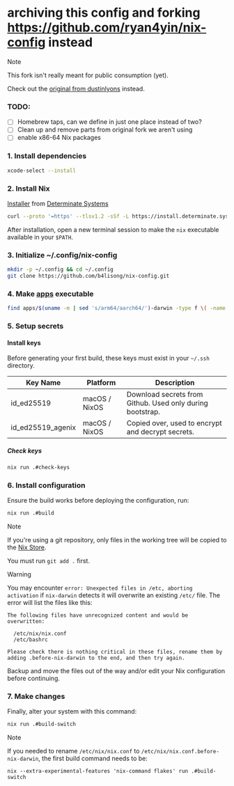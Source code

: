 # archiving this config and forking https://github.com/ryan4yin/nix-config instead
> [!NOTE]
> This fork isn't really meant for public consumption (yet).
>
> Check out the [original from dustinlyons](https://github.com/dustinlyons/nixos-config) instead.

### TODO:
- [ ] Homebrew taps, can we define in just one place instead of two?
- [ ] Clean up and remove parts from original fork we aren't using
- [ ] enable x86-64 Nix packages
### 1. Install dependencies
```sh
xcode-select --install
```
### 2. Install Nix
[Installer](https://zero-to-nix.com/concepts/nix-installer) from [Determinate Systems](https://determinate.systems/)
```sh
curl --proto '=https' --tlsv1.2 -sSf -L https://install.determinate.systems/nix | sh -s -- install
```
After installation, open a new terminal session to make the `nix` executable available in your `$PATH`.

### 3. Initialize ~/.config/nix-config
```sh
mkdir -p ~/.config && cd ~/.config
git clone https://github.com/b4lisong/nix-config.git
```

### 4. Make [apps](https://github.com/b4lisong/nix-config/tree/main/apps) executable
```sh
find apps/$(uname -m | sed 's/arm64/aarch64/')-darwin -type f \( -name apply -o -name build -o -name build-switch -o -name create-keys -o -name copy-keys -o -name check-keys \) -exec chmod +x {} \;
```

### 5. Setup secrets
#### Install keys
Before generating your first build, these keys must exist in your `~/.ssh` directory.

| Key Name            | Platform         | Description                           | 
|---------------------|------------------|-----------------------------------------------------------|
| id_ed25519          | macOS / NixOS    | Download secrets from Github. Used only during bootstrap. |
| id_ed25519_agenix   | macOS / NixOS    | Copied over, used to encrypt and decrypt secrets.         |

##### Check keys
```sh
nix run .#check-keys
```
### 6. Install configuration
Ensure the build works before deploying the configuration, run:
```sh
nix run .#build
```
> [!NOTE]
> If you're using a git repository, only files in the working tree will be copied to the [Nix Store](https://zero-to-nix.com/concepts/nix-store).
>
> You must run `git add .` first.

> [!WARNING]
> You may encounter `error: Unexpected files in /etc, aborting activation` if `nix-darwin` detects it will overwrite
> an existing `/etc/` file. The error will list the files like this:
> 
> ```
> The following files have unrecognized content and would be overwritten:
> 
>   /etc/nix/nix.conf
>   /etc/bashrc
> 
> Please check there is nothing critical in these files, rename them by adding .before-nix-darwin to the end, and then try again.
> ```
> Backup and move the files out of the way and/or edit your Nix configuration before continuing.

### 7. Make changes
Finally, alter your system with this command:
```sh
nix run .#build-switch
```
> [!NOTE]
> If you needed to rename `/etc/nix/nix.conf` to `/etc/nix/nix.conf.before-nix-darwin`, the first build command needs to be:
>
> `nix --extra-experimental-features 'nix-command flakes' run .#build-switch`

